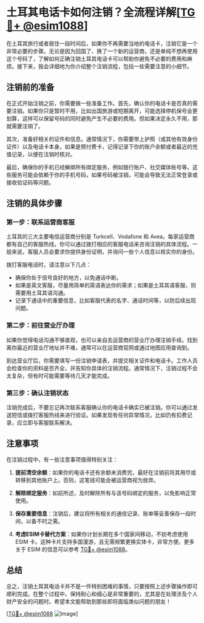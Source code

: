 # 土耳其电话卡如何注销？全流程详解[[TG💪+ @esim1088](https://t.me/s/esim1088)]

在土耳其旅行或者居住一段时间后，如果你不再需要当地的电话卡，注销它是一个非常必要的步骤。无论是因为回国了、换了一个新的运营商，还是单纯不想再使用这个号码了，了解如何正确注销土耳其电话卡可以帮助你避免不必要的费用和麻烦。接下来，我会详细地为你介绍整个注销流程，包括一些需要注意的小细节。

## 注销前的准备

在正式开始注销之前，你需要做一些准备工作。首先，确认你的电话卡是否真的需要注销。如果你只是暂时不用，比如出国旅游或短期离开，可能选择停机保号会更划算，这样可以保留号码的同时避免产生不必要的费用。但如果决定永久不用，那就需要注销了。

其次，准备好相关的证件和信息。通常情况下，你需要带上护照（或其他有效身份证件）以及电话卡本身。如果是预付费卡，记得记录下你的账户余额或者最近的充值记录，以便在注销时核对。

最后，确保你的手机已经解绑所有绑定服务，例如银行账户、社交媒体账号等。这些服务可能会依赖于你的手机号码，如果号码被注销，可能会导致无法正常登录或接收验证码等问题。

## 注销的具体步骤

### 第一步：联系运营商客服

土耳其的三大主要电信运营商分别是 Turkcell、Vodafone 和 Avea。每家运营商都有自己的客服热线，你可以通过拨打相应的客服电话来咨询注销的具体流程。一般来说，客服人员会要求你提供身份证明，并询问一些个人信息以核实你的身份。

拨打客服电话时，请注意以下几点：
- 确保你处于信号良好的地方，以免通话中断。
- 如果是英文客服，尽量用简单的英语表达你的需求；如果是土耳其语客服，则需要用土耳其语沟通。
- 记录下通话中的重要信息，比如客服代表的名字、通话时间等，以防后续出现问题。

### 第二步：前往营业厅办理

如果你觉得电话沟通不够直观，也可以亲自去运营商的营业厅办理注销手续。找到离你最近的营业厅地址并不难，通常可以在运营商官网或通过地图应用查询到。

到达营业厅后，你需要填写一份注销申请表，并提交相关证件和电话卡。工作人员会检查你的资料是否齐全，并告知你具体的注销流程。通常情况下，注销过程不会太复杂，但有时可能需要等待几天才能完成。

### 第三步：确认注销状态

注销完成后，不要忘记再次联系客服确认你的电话卡确实已被注销。你可以通过发送短信或拨打客服热线来进行验证。如果发现有任何异常情况，比如仍有扣费记录，应立即与客服联系解决。

## 注意事项

在注销过程中，有一些注意事项值得特别关注：

1. **提前清空余额**：如果你的电话卡还有余额未消费完，最好在注销前将其用尽或转移到其他账户上。否则，这笔钱可能会被运营商视为放弃。

2. **解除绑定服务**：如前所述，及时解除所有与该号码绑定的服务，以免影响正常使用。

3. **保存重要信息**：注销后，建议将所有相关的通信记录、账单等妥善保存一段时间，以备不时之需。

4. **考虑ESIM卡替代方案**：如果你计划长期在多个国家间移动，不妨考虑使用 ESIM 卡。这种卡片支持多国漫游，且无需频繁更换实体卡，非常方便。更多关于 ESIM 的信息可以参考 [TG💪+ @esim1088](https://t.me/s/esim1088)。

## 总结

总之，注销土耳其电话卡并不是一件特别困难的事情，只要按照上述步骤操作即可顺利完成。在整个过程中，保持耐心和细心是非常重要的，尤其是在处理涉及个人财产安全的问题时。希望本文能帮助到那些即将面临类似问题的朋友！

[[TG💪+ @esim1088](https://t.me/s/esim1088) ![Image](https://i.postimg.cc/4NQfJmqS/Snipaste-2025-05-13-00-14-12.png)]